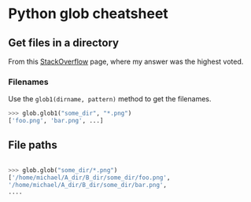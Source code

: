 # Python glob cheatsheet


## Get files in a directory

From this [StackOverflow](https://stackoverflow.com/questions/29847426/python-glob-without-absolute-path/50065317#50065317) page, where my answer was the highest voted.

### Filenames

Use the `glob1(dirname, pattern)` method to get the filenames.

```python
>>> glob.glob1("some_dir", "*.png")
['foo.png', 'bar.png', ...]
```

## File paths

```python

>>> glob.glob("some_dir/*.png")
['/home/michael/A_dir/B_dir/some_dir/foo.png',
'/home/michael/A_dir/B_dir/some_dir/bar.png',
....
```
<!--stackedit_data:
eyJoaXN0b3J5IjpbLTk0OTg3OTc2NV19
-->
